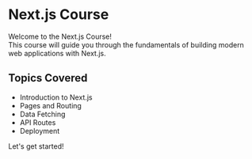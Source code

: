 # Next.js Course

Welcome to the Next.js Course!  
This course will guide you through the fundamentals of building modern web applications with Next.js.

## Topics Covered

- Introduction to Next.js
- Pages and Routing
- Data Fetching
- API Routes
- Deployment

Let's get started!
